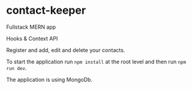 # contact-keeper
Fullstack MERN app

Hooks & Context API

Register and add, edit and delete your contacts.

To start the application run <code>npm install</code> at the root level and then run <code>npm run dev</code>.

The application is using MongoDb.
